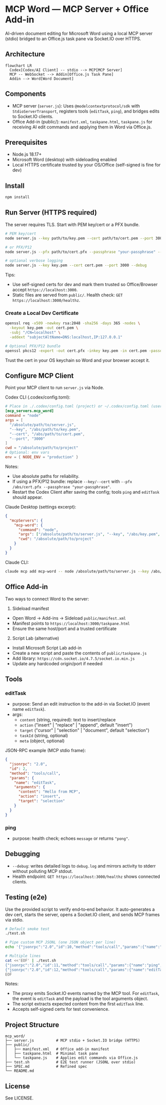 # MCP Word — MCP Server + Office Add-in

AI-driven document editing for Microsoft Word using a local MCP server (stdio) bridged to an Office.js task pane via Socket.IO over HTTPS.

## Architecture

```mermaid
flowchart LR
  Codex[Codex/AI Client] -- stdio --> MCP[MCP Server]
  MCP -- WebSocket --> Addin[Office.js Task Pane]
  Addin --> Word[Word Document]
```

## Components

- MCP server (`server.js`): Uses `@modelcontextprotocol/sdk` with `StdioServerTransport`, registers tools (`editTask`, `ping`), and bridges edits to Socket.IO clients.
- Office Add-in (public/): `manifest.xml`, `taskpane.html`, `taskpane.js` for receiving AI edit commands and applying them in Word via Office.js.

## Prerequisites

- Node.js 18.17+
- Microsoft Word (desktop) with sideloading enabled
- Local HTTPS certificate trusted by your OS/Office (self-signed is fine for dev)

## Install

```bash
npm install
```

## Run Server (HTTPS required)

The server requires TLS. Start with PEM key/cert or a PFX bundle.

```bash
# PEM key/cert
node server.js --key path/to/key.pem --cert path/to/cert.pem --port 3000

# or PFX/P12
node server.js --pfx path/to/cert.pfx --passphrase "your-passphrase" --port 3000

# optional verbose logging
node server.js --key key.pem --cert cert.pem --port 3000 --debug
```

Tips:
- Use self-signed certs for dev and mark them trusted so Office/Browser accept `https://localhost:3000`.
- Static files are served from `public/`. Health check: `GET https://localhost:3000/healthz`.

### Create a Local Dev Certificate

```bash
openssl req -x509 -newkey rsa:2048 -sha256 -days 365 -nodes \
  -keyout key.pem -out cert.pem \
  -subj "/CN=localhost" \
  -addext "subjectAltName=DNS:localhost,IP:127.0.0.1"

# Optional PFX/P12 bundle
openssl pkcs12 -export -out cert.pfx -inkey key.pem -in cert.pem -passout pass:your-passphrase
```

Trust the cert in your OS keychain so Word and your browser accept it.

## Configure MCP Client

Point your MCP client to run `server.js` via Node.

Codex CLI (.codex/config.toml):
```toml
# Place in ./.codex/config.toml (project) or ~/.codex/config.toml (user)
[mcp_servers.mcp_word]
command = "node"
args = [
  "/absolute/path/to/server.js",
  "--key", "/abs/path/to/key.pem",
  "--cert", "/abs/path/to/cert.pem",
  "--port", "3000"
]
cwd = "/absolute/path/to/project"
# Optional: env vars
env = { NODE_ENV = "production" }
```

Notes:
- Use absolute paths for reliability.
- If using a PFX/P12 bundle: replace `--key/--cert` with `--pfx /abs/cert.pfx --passphrase "your-passphrase"`.
- Restart the Codex Client after saving the config; tools `ping` and `editTask` should appear.

Claude Desktop (settings excerpt):
```json
{
  "mcpServers": {
    "mcp-word": {
      "command": "node",
      "args": ["/absolute/path/to/server.js", "--key", "/abs/key.pem", "--cert", "/abs/cert.pem", "--port", "3000"],
      "cwd": "/absolute/path/to/project"
    }
  }
}
```

Claude CLI:
```bash
claude mcp add mcp-word -- node /absolute/path/to/server.js --key /abs/key.pem --cert /abs/cert.pem --port 3000
```

## Office Add-in

Two ways to connect Word to the server:

1) Sideload manifest
- Open Word → Add-ins → Sideload `public/manifest.xml`
- Manifest points to `https://localhost:3000/taskpane.html`
- Ensure the same host/port and a trusted certificate

2) Script Lab (alternative)
- Install Microsoft Script Lab add-in
- Create a new script and paste the contents of `public/taskpane.js`
- Add library: `https://cdn.socket.io/4.7.5/socket.io.min.js`
- Update any hardcoded origin/port if needed

## Tools

### editTask
- purpose: Send an edit instruction to the add-in via Socket.IO (event name `editTask`).
- args:
  - `content` (string, required): text to insert/replace
  - `action` ("insert" | "replace" | "append", default "insert")
  - `target` ("cursor" | "selection" | "document", default "selection")
  - `taskId` (string, optional)
  - `meta` (object, optional)

JSON-RPC example (MCP stdio frame):
```json
{
  "jsonrpc": "2.0",
  "id": 2,
  "method": "tools/call",
  "params": {
    "name": "editTask",
    "arguments": {
      "content": "Hello from MCP",
      "action": "insert",
      "target": "selection"
    }
  }
}
```

### ping
- purpose: health check; echoes `message` or returns `"pong"`.

## Debugging

- `--debug`: writes detailed logs to `debug.log` and mirrors activity to stderr without polluting MCP stdout.
- Health endpoint: `GET https://localhost:3000/healthz` shows connected clients.

## Testing (e2e)

Use the provided script to verify end‑to‑end behavior. It auto-generates a dev cert, starts the server, opens a Socket.IO client, and sends MCP frames via stdio.

```bash
# Default smoke test
./test.sh

# Pipe custom MCP JSONL (one JSON object per line)
echo '{"jsonrpc":"2.0","id":10,"method":"tools/call","params":{"name":"editTask","arguments":{"content":"PipeMsg","action":"insert","target":"selection"}}}' | ./test.sh

# Multiple lines
cat <<'EOF' | ./test.sh
{"jsonrpc":"2.0","id":11,"method":"tools/call","params":{"name":"ping","arguments":{"message":"hello"}}}
{"jsonrpc":"2.0","id":12,"method":"tools/call","params":{"name":"editTask","arguments":{"content":"FromSTDIN","action":"insert","target":"selection"}}}
EOF
```

Notes:
- The proxy emits Socket.IO events named by the MCP tool. For `editTask`, the event is `editTask` and the payload is the tool arguments object.
- The script extracts expected content from the first `editTask` line.
- Accepts self-signed certs for test convenience.

## Project Structure

```
mcp_word/
├── server.js          # MCP stdio + Socket.IO bridge (HTTPS)
├── public/
│   ├── manifest.xml   # Office add-in manifest
│   ├── taskpane.html  # Minimal task pane
│   └── taskpane.js    # Applies edit commands via Office.js
├── test.sh            # E2E test runner (JSONL over stdio)
├── SPEC.md            # Refined spec
└── README.md
```

## License

See LICENSE.
